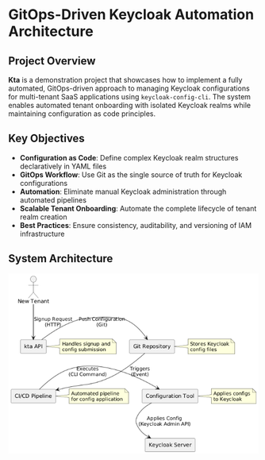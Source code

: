 # GitOps-Driven Keycloak Automation Architecture

## Project Overview

**Kta** is a demonstration project that showcases how to implement a fully automated, GitOps-driven approach to managing Keycloak configurations for multi-tenant SaaS applications using `keycloak-config-cli`. The system enables automated tenant onboarding with isolated Keycloak realms while maintaining configuration as code principles.

## Key Objectives

- **Configuration as Code**: Define complex Keycloak realm structures declaratively in YAML files
- **GitOps Workflow**: Use Git as the single source of truth for Keycloak configurations
- **Automation**: Eliminate manual Keycloak administration through automated pipelines
- **Scalable Tenant Onboarding**: Automate the complete lifecycle of tenant realm creation
- **Best Practices**: Ensure consistency, auditability, and versioning of IAM infrastructure

## System Architecture

![Kta Architecture](./image.png)

